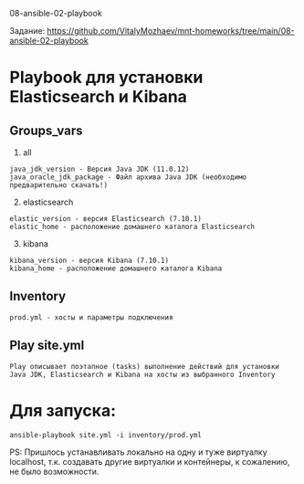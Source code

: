 08-ansible-02-playbook

Задание: https://github.com/VitalyMozhaev/mnt-homeworks/tree/main/08-ansible-02-playbook

# Playbook для установки Elasticsearch и Kibana

## Groups_vars

1. all

```text
java_jdk_version - Версия Java JDK (11.0.12)
java_oracle_jdk_package - Файл архива Java JDK (необходимо предварительно скачать!)
```

2. elasticsearch

```text
elastic_version - версия Elasticsearch (7.10.1)
elastic_home - расположение домашнего каталога Elasticsearch
```

3. kibana

```text
kibana_version - версия Kibana (7.10.1)
kibana_home - расположение домашнего каталога Kibana
```

## Inventory

```text
prod.yml - хосты и параметры подключения
```

## Play site.yml

```text
Play описывает поэтапное (tasks) выполнение действий для установки Java JDK, Elasticsearch и Kibana на хосты из выбранного Inventory
```

# Для запуска:

```text
ansible-playbook site.yml -i inventory/prod.yml
```

PS: Пришлось устанавливать локально на одну и туже виртуалку localhost, т.к. создавать другие виртуалки и контейнеры, к сожалению, не было возможности.
